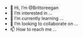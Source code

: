 - 👋 Hi, I’m @Brittoreegan
- 👀 I’m interested in ...
- 🌱 I’m currently learning ...
- 💞️ I’m looking to collaborate on ...
- 📫 How to reach me ...

<!---
Brittoreegan/Brittoreegan is a ✨ special ✨ repository because its `README.md` (this file) appears on your GitHub profile.
You can click the Preview link to take a look at your changes 
https://brittoreegan2001.wixsite.com/xwitech.
--->
